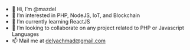 - 👋 Hi, I’m @mazdel
- 👀 I’m interested in PHP, NodeJS, IoT, and Blockchain
- 🌱 I’m currently learning ReactJS
- 💞️ I’m looking to collaborate on any project related to PHP or Javascript Languages
- 📫 Mail me at delyachmad@gmail.com

<!---
mazdel/mazdel is a ✨ special ✨ repository because its `README.md` (this file) appears on your GitHub profile.
You can click the Preview link to take a look at your changes.
--->

